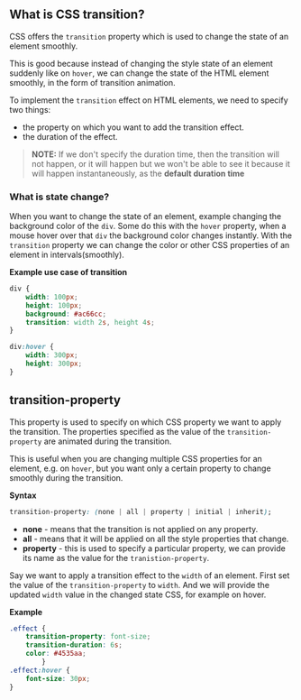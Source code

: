 ```toc
```
## What is CSS transition?
CSS offers the `transition` property which is used to change the state of an element smoothly.

This is good because instead of changing the style state of an element suddenly like on `hover`, we can change the state of the HTML element smoothly, in the form of transition animation.

To implement the `transition` effect on HTML elements, we need to specify two things:
- the property on which you want to add the transition effect.
- the duration of the effect.

> **NOTE:** If we don't specify the duration time, then the transition will not happen, or it will happen but we won't be able to see it because it will happen instantaneously, as the **default duration time**

### What is state change?
When you want to change the state of an element, example changing the background color of the `div`. Some do this with the `hover` property, when a mouse hover over that `div` the background color changes instantly. With the `transition` property we can change the color or other CSS properties of an element in intervals(smoothly). 

**Example use case of transition**
```css
div {
	width: 100px;
	height: 100px;
	background: #ac66cc;
	transition: width 2s, height 4s;
}

div:hover {
	width: 300px;
	height: 300px;
}
```

## transition-property
This property is used to specify on which CSS property we want to apply the transition. The properties specified as the value of the `transition-property` are animated during the transition.

This is useful when you are changing multiple CSS properties for an element, e.g. on `hover`, but you want only a certain property to change smoothly during the transition.

**Syntax**
```css
transition-property: (none | all | property | initial | inherit);
```

- **none** - means that the transition is not applied on any property.
- **all** - means that it will be applied on all the style properties that change.
- **property** - this is used to specify a particular property, we can provide its name as the value for the `tranistion-property`.

Say we want to apply a transition effect to the `width` of an element. First set the value of the `transition-property` to `width`. And we will provide the updated `width` value in the changed state CSS, for example on hover.

**Example**
```css
.effect {
	transition-property: font-size;
	transition-duration: 6s;
	color: #4535aa;
		}
.effect:hover {
	font-size: 30px;
}
```

